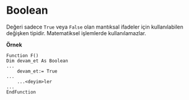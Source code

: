 # Boolean

Değeri sadece `True` veya `False` olan mantıksal ifadeler için kullanılabilen değişken tipidir. Matematiksel işlemlerde kullanılamazlar.

**Örnek**

```
Function F()
Dim devam_et As Boolean
...
    devam_et:= True
...
    ...<deyim>ler
...
EndFunction
```
